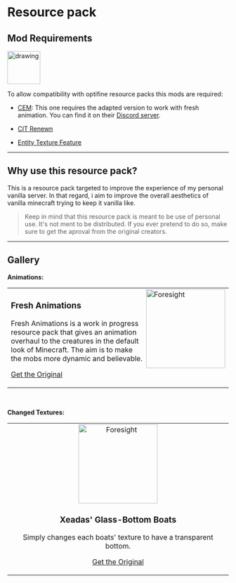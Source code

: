 # Resource pack

## Mod Requirements

<img src="https://img.shields.io/badge/requires-fabric-green" alt="drawing" width="75"/>

<br/>

To allow compatibility with optifine resource packs this mods are required:

- [CEM](https://www.curseforge.com/minecraft/mc-mods/custom-entity-models-cem): This one requires the adapted version to work with fresh animation. You can find it on their [Discord server](https://discord.gg/3qxFZm7Ycw).

- [CIT Renewn](https://www.curseforge.com/minecraft/mc-mods/cit-resewn)

- [Entity Texture Feature](https://www.curseforge.com/minecraft/mc-mods/entity-texture-features-fabric)

---
## Why use this resource pack?

This is a resource pack targeted to improve the experience of my personal vanilla server. In that regard, i aim to improve the overall aesthetics of vanilla minecraft trying to keep it vanilla like.

> Keep in mind that this resource pack is meant to be use of personal use. It's not ment to be distributed. If you ever pretend to do so, make sure to get the aproval from the original creators. 

---
## Gallery

**Animations:**

<table width="100%">
<tr>
<td>
  <a href="https://www.runforesight.com/?utm_source=github-profile-summary-cards&utm_medium=sponsorship">
  <img src="https://i.gyazo.com/d7e5d5a29bb863f020a07dda9c3bfbb8.png"
alt="Foresight" width="180px%" align="right">
  </a>
  
<h3>Fresh Animations</h3> 
  <p width="60%;">
    Fresh Animations is a work in progress resource pack that gives an animation overhaul to the creatures in the default look of Minecraft. The aim is to make the  mobs more dynamic and believable.
  </p>

[Get the Original](https://www.curseforge.com/minecraft/texture-packs/fresh-animations)
</td>
</tr>
</table>

<br/>

**Changed Textures:**

<table width="100%">
<tr>
<td align="center">
  <a href="https://www.runforesight.com/?utm_source=github-profile-summary-cards&utm_medium=sponsorship">
  <img src="https://i.gyazo.com/3620c2fff44a81c438e8d891e08a1a05.png"
alt="Foresight" width="180px%">
  </a>
  
<h3>Xeadas' Glass-Bottom Boats</h3> 
  <p width="60%;">
    Simply changes each boats' texture to have a transparent bottom.
  </p>

[Get the Original](https://www.planetminecraft.com/texture-pack/xeadas-glass-bottom-boats/)
</td>
</tr>
</table>
